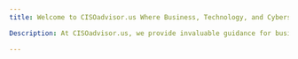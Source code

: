 ```yaml
---
title: Welcome to CISOadvisor.us Where Business, Technology, and Cybersecurity Converge

Description: At CISOadvisor.us, we provide invaluable guidance for businesses navigating the complexities of cybersecurity risk management and digital transformation. Our platform empowers leaders and decision-makers with expert advice, actionable strategies, and the latest insights in business and technology. Whether you're looking to enhance your cybersecurity posture or drive successful digital transformation, CISOadvisor.us is your trusted partner on the journey.

---
```


